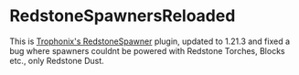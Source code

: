 # RedstoneSpawnersReloaded
This is [Trophonix's RedstoneSpawner](https://github.com/Trophonix/RedstoneSpawners) plugin, updated to 1.21.3 and fixed a bug where spawners couldnt be powered with Redstone Torches, Blocks etc., only Redstone Dust.
